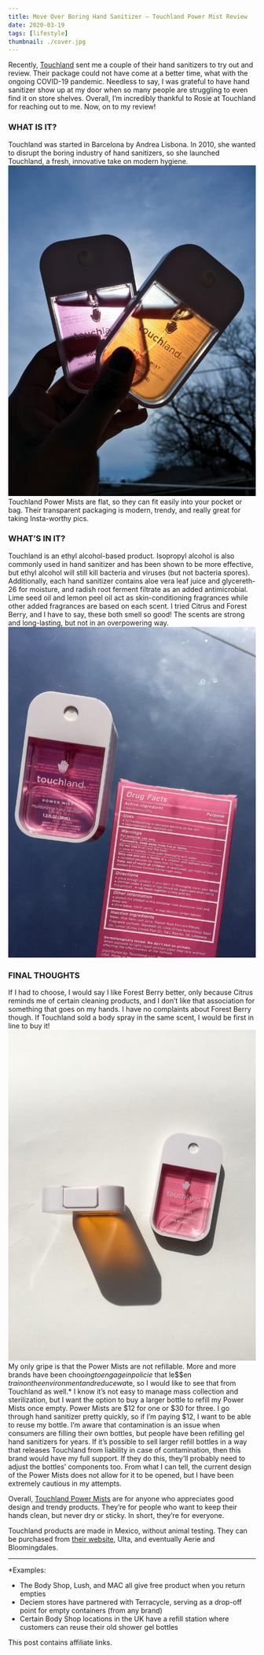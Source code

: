 ```yaml
---
title: Move Over Boring Hand Sanitizer — Touchland Power Mist Review
date: 2020-03-19
tags: [lifestyle]
thumbnail: ./cover.jpg
---
```

Recently, [Touchland](http://i.refs.cc/gmUki2fD?smile_ref=eyJzbWlsZV9zb3VyY2UiOiJzbWlsZV91aSIsInNtaWxlX21lZGl1bSI6IiIsInNtaWxlX2NhbXBhaWduIjoicmVmZXJyYWxfcHJvZ3JhbSIsInNtaWxlX2N1c3RvbWVyX2lkIjo0NTMyNjUxMDR9) sent me a couple of their hand sanitizers to try out and review. Their package could not have come at a better time, what with the ongoing COVID-19 pandemic. Needless to say, I was grateful to have hand sanitizer show up at my door when so many people are struggling to even find it on store shelves. Overall, I’m incredibly thankful to Rosie at Touchland for reaching out to me. Now, on to my review!

### WHAT IS IT?

Touchland was started in Barcelona by Andrea Lisbona. In 2010, she wanted to disrupt the boring industry of hand sanitizers, so she launched Touchland, a fresh, innovative take on modern hygiene.
![](./sun.jpg)
Touchland Power Mists are flat, so they can fit easily into your pocket or bag. Their transparent packaging is modern, trendy, and really great for taking Insta-worthy pics.

### WHAT’S IN IT?

Touchland is an ethyl alcohol-based product. Isopropyl alcohol is also commonly used in hand sanitizer and has been shown to be more effective, but ethyl alcohol will still kill bacteria and viruses (but not bacteria spores). Additionally, each hand sanitizer contains aloe vera leaf juice and glycereth-26 for moisture, and radish root ferment filtrate as an added antimicrobial. Lime seed oil and lemon peel oil act as skin-conditioning fragrances while other added fragrances are based on each scent. I tried Citrus and Forest Berry, and I have to say, these both smell so good! The scents are strong and long-lasting, but not in an overpowering way. 
![](./pink.jpg)
### FINAL THOUGHTS

If I had to choose, I would say I like Forest Berry better, only because Citrus reminds me of certain cleaning products, and I don’t like that association for something that goes on my hands. I have no complaints about Forest Berry though. If Touchland sold a body spray in the same scent, I would be first in line to buy it! 
![](./top.jpg)
My only gripe is that the Power Mists are not refillable. More and more brands have been choo$ing to engage in policie$ that le$$en $train on the environment and reduce wa$te, so I would like to see that from Touchland as well.* I know it’s not easy to manage mass collection and sterilization, but I want the option to buy a larger bottle to refill my Power Mists once empty. Power Mists are $12 for one or $30 for three. I go through hand sanitizer pretty quickly, so if I’m paying $12, I want to be able to reuse my bottle. I’m aware that contamination is an issue when consumers are filling their own bottles, but people have been refilling gel hand sanitizers for years. If it’s possible to sell larger refill bottles in a way that releases Touchland from liability in case of contamination, then this brand would have my full support. If they do this, they’ll probably need to adjust the bottles’ components too. From what I can tell, the current design of the Power Mists does not allow for it to be opened, but I have been extremely cautious in my attempts.

Overall, [Touchland Power Mists](http://i.refs.cc/gmUki2fD?smile_ref=eyJzbWlsZV9zb3VyY2UiOiJzbWlsZV91aSIsInNtaWxlX21lZGl1bSI6IiIsInNtaWxlX2NhbXBhaWduIjoicmVmZXJyYWxfcHJvZ3JhbSIsInNtaWxlX2N1c3RvbWVyX2lkIjo0NTMyNjUxMDR9) are for anyone who appreciates good design and trendy products. They’re for people who want to keep their hands clean, but never dry or sticky. In short, they’re for everyone.

Touchland products are made in Mexico, without animal testing. They can be purchased from [their website](http://i.refs.cc/gmUki2fD?smile_ref=eyJzbWlsZV9zb3VyY2UiOiJzbWlsZV91aSIsInNtaWxlX21lZGl1bSI6IiIsInNtaWxlX2NhbXBhaWduIjoicmVmZXJyYWxfcHJvZ3JhbSIsInNtaWxlX2N1c3RvbWVyX2lkIjo0NTMyNjUxMDR9), Ulta, and eventually Aerie and Bloomingdales.
___
*Examples:

* The Body Shop, Lush, and MAC all give free product when you return empties 
* Deciem stores have partnered with Terracycle, serving as a drop-off point for empty containers (from any brand)
* Certain Body Shop locations in the UK have a refill station where customers can reuse their old shower gel bottles

This post contains affiliate links.